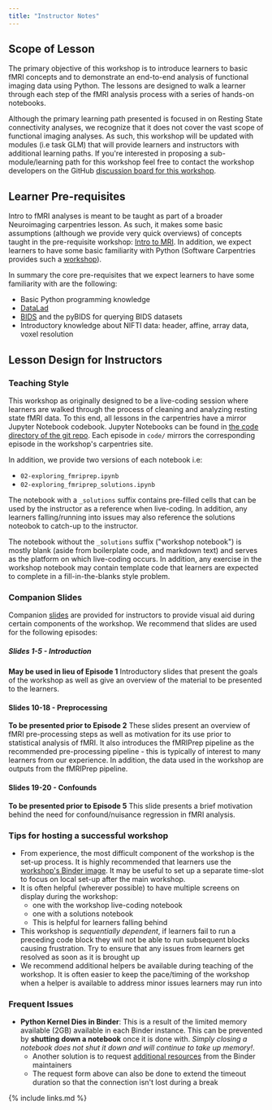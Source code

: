 ```yaml
---
title: "Instructor Notes"
---
```


## Scope of Lesson

The primary objective of this workshop is to introduce learners to basic fMRI concepts and to demonstrate an end-to-end analysis of functional imaging data using Python. The lessons are designed to walk a learner through each step of the fMRI analysis process with a series of hands-on notebooks.

Although the primary learning path presented is focused in on Resting State connectivity analyses, we recognize that it does not cover the vast scope of functional imaging analyses. As such, this workshop will be updated with modules (i.e task GLM) that will provide learners and instructors with additional learning paths. If you're interested in proposing a sub-module/learning path for this workshop feel free to contact the workshop developers on the GitHub [discussion board for this workshop](https://github.com/carpentries-incubator/SDC-BIDS-fMRI/discussions).

## Learner Pre-requisites

Intro to fMRI analyses is meant to be taught as part of a broader Neuroimaging carpentries lesson. As such, it makes some basic assumptions (although we provide very quick overviews) of concepts taught in the pre-requisite workshop: [Intro to MRI](https://carpentries-incubator.github.io/SDC-BIDS-IntroMRI/). In addition, we expect learners to have some basic familiarity with Python (Software Carpentries provides such a [workshop](https://swcarpentry.github.io/python-novice-inflammation/)).

In summary the core pre-requisites that we expect learners to have some familiarity with are the following:
- Basic Python programming knowledge
- [DataLad](datalad.org)
- [BIDS](bids.neuroimaging.io) and the pyBIDS for querying BIDS datasets
- Introductory knowledge about NIFTI data: header, affine, array data, voxel resolution

## Lesson Design for Instructors

### Teaching Style

This workshop as originally designed to be a live-coding session where learners are walked through the process of cleaning and analyzing resting state fMRI data. To this end, all lessons in the carpentries have a mirror Jupyter Notebook codebook. Jupyter Notebooks can be found in [the code directory of the git repo](https://github.com/carpentries-incubator/SDC-BIDS-fMRI/tree/gh-pages/code). Each episode in `code/` mirrors the corresponding episode in the workshop's carpentries site. 

In addition, we provide two versions of each notebook i.e:

- `02-exploring_fmriprep.ipynb`
- `02-exploring_fmriprep_solutions.ipynb`

The notebook with a `_solutions` suffix contains pre-filled cells that can be used by the instructor as a reference when live-coding. In addition, any learners falling/running into issues may also reference the solutions noteobok to catch-up to the instructor.

The notebook without the `_solutions` suffix ("workshop notebook") is mostly blank (aside from boilerplate code, and markdown text) and serves as the platform on which live-coding occurs. In addition, any exercise in the workshop notebook may contain template code that learners are expected to complete in a fill-in-the-blanks style problem.

### Companion Slides

Companion [slides](https://docs.google.com/presentation/d/1er6dQcERL-Yeb5-7A29tJnmqgHNaLpTLXM3e-SmpjDg/edit#slide=id.g484812a0c7_6_1) are provided for instructors to provide visual aid during certain components of the workshop. We recommend that slides are used for the following episodes:

##### Slides 1-5 - Introduction
**May be used in lieu of Episode 1**
Introductory slides that present the goals of the workshop as well as give an overview of the material to be presented to the learners. 

#### Slides 10-18 - Preprocessing
**To be presented prior to Episode 2**
These slides present an overview of fMRI pre-processing steps as well as motivation for its use prior to statistical analysis of fMRI. It also introduces the fMRIPrep pipeline as the recommended pre-processing pipeline - this is typically of interest to many learners from our experience. In addition, the data used in the workshop are outputs from the fMRIPrep pipeline.


#### Slides 19-20 - Confounds
**To be presented prior to Episode 5**
This slide presents a brief motivation behind the need for confound/nuisance regression in fMRI analysis.


### Tips for hosting a successful workshop

- From experience, the most difficult component of the workshop is the set-up process. It is highly recommended that learners use the [workshop's Binder image](https://mybinder.org/v2/gh/carpentries-incubator/SDC-BIDS-fMRI/gh-pages). It may be useful to set up a separate time-slot to focus on local set-up after the main workshop. 
- It is often helpful (wherever possible) to have multiple screens on display during the workshop:
	- one with the workshop live-coding notebook
	- one with a solutions notebook
	- This is helpful for learners falling behind
- This workshop is _sequentially dependent_, if learners fail to run a preceding code block they will not be able to run subsequent blocks causing frustration. Try to ensure that any issues from learners get resolved as soon as it is brought up
- We recommend additional helpers be available during teaching of the workshop. It is often easier to keep the pace/timing of the workshop when a helper is available to address minor issues learners may run into

### Frequent Issues

- **Python Kernel Dies in Binder**: This is a result of the limited memory available (2GB) available in each Binder instance. This can be prevented by **shutting down a notebook** once it is done with. *Simply closing a notebook does not shut it down and will continue to take up memory!*. 
  - Another solution is to request [additional resources](https://github.com/jupyterhub/mybinder.org-deploy/issues/new?labels=impact&template=request_resources.md) from the Binder maintainers 
  - The request form above can also be done to extend the timeout duration so that the connection isn't lost during a break


{% include links.md %}
